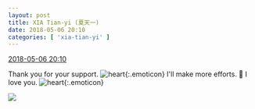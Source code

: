 ```yaml
---
layout: post
title: XIA Tian-yi (夏天一)
date: 2018-05-06 20:10
categories: [ 'xia-tian-yi' ]
---
```


<div class="weibo-info">
  <a href="https://weibo.com/6286030291/GfqBB1pub">2018-05-06 20:10</a>
</div>

Thank you for your support. ![heart](https://img.t.sinajs.cn/t4/appstyle/expression/ext/normal/8a/2018new_xin_org.png){:.emoticon} I'll make more efforts. 💪 I love you. ![heart](https://img.t.sinajs.cn/t4/appstyle/expression/ext/normal/8a/2018new_xin_org.png){:.emoticon}

<!-- more -->

<a href="http://wx2.sinaimg.cn/mw690/006RpxDlgy1fr1vmvdctlj31sg2dsb2c.jpg">
  <img class="weibo-pic-preview" src="http://wx2.sinaimg.cn/orj360/006RpxDlgy1fr1vmvdctlj31sg2dsb2c.jpg" />
</a>

